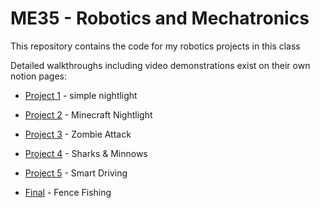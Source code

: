 # ME35 - Robotics and Mechatronics
This repository contains the code for my robotics projects in this class

Detailed walkthroughs including video demonstrations exist on their own notion pages:

- [Project 1](https://www.notion.so/Nightlight-Part-1-5cc8b18b8bff4b9d81068ec650725213) - simple nightlight

- [Project 2](https://lilac-sight-911.notion.site/Nightlight-Part-2-10592e5b3a4180d6abb1c0bda14b2891) - Minecraft Nightlight

- [Project 3](https://lilac-sight-911.notion.site/Zombie-Attack-10d92e5b3a418085924dc2a42669b3e4?pvs=74) - Zombie Attack

- [Project 4](https://lilac-sight-911.notion.site/Sharks-and-Minnows-11392e5b3a4180958492dc166b0c2b66) - Sharks & Minnows

- [Project 5](https://lilac-sight-911.notion.site/Smart-Driving-11b92e5b3a41809898fef44301c44378?pvs=74) - Smart Driving

- [Final](https://lilac-sight-911.notion.site/Fence-Fishing-15e92e5b3a4180ea9c1cde0a6ee3da91) - Fence Fishing
